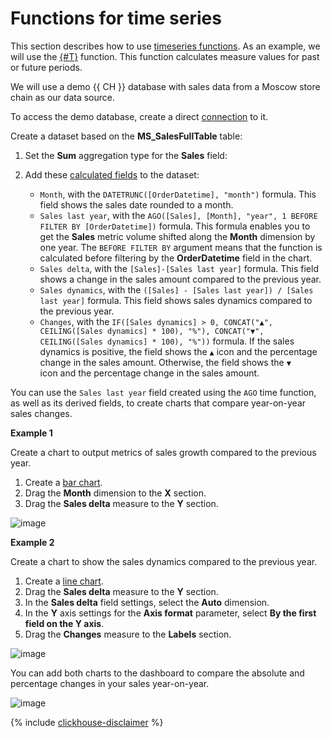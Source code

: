# Functions for time series

This section describes how to use [timeseries functions](../function-ref/time-series-functions.md). As an example, we will use the [{#T}](../function-ref/AGO.md) function. This function calculates measure values for past or future periods.

We will use a demo {{ CH }} database with sales data from a Moscow store chain as our data source.

To access the demo database, create a direct [connection](../tutorials/data-from-ch-to-sql-chart.md#create-connection) to it.

Create a dataset based on the **MS_SalesFullTable** table:

1. Set the **Sum** aggregation type for the **Sales** field:
1. Add these [calculated fields](../../datalens/operations/dataset/create-calculated-field.md) to the dataset:

   * `Month`, with the `DATETRUNC([OrderDatetime], "month")` formula. This field shows the sales date rounded to a month.
   * `Sales last year`, with the `AGO([Sales], [Month], "year", 1 BEFORE FILTER BY [OrderDatetime])` formula. This formula enables you to get the **Sales** metric volume shifted along the **Month** dimension by one year. The `BEFORE FILTER BY` argument means that the function is calculated before filtering by the **OrderDatetime** field in the chart.
   * `Sales delta`, with the `[Sales]-[Sales last year]` formula. This field shows a change in the sales amount compared to the previous year.
   * `Sales dynamics`, with the `([Sales] - [Sales last year]) / [Sales last year]` formula. This field shows sales dynamics compared to the previous year.
   * `Changes`, with the `IF([Sales dynamics] > 0, CONCAT("▲", CEILING([Sales dynamics] * 100), "%"), CONCAT("▼", CEILING([Sales dynamics] * 100), "%"))` formula. If the sales dynamics is positive, the field shows the `▲` icon and the percentage change in the sales amount. Otherwise, the field shows the `▼` icon and the percentage change in the sales amount.

You can use the `Sales last year` field created using the `AGO` time function, as well as its derived fields, to create charts that compare year-on-year sales changes.

**Example 1**

Create a chart to output metrics of sales growth compared to the previous year.

1. Create a [bar chart](../visualization-ref/column-chart.md).
1. Drag the **Month** dimension to the **X** section.
1. Drag the **Sales delta** measure to the **Y** section.

![image](../../_assets/datalens/solution-y-to-y/year-to-year-sales-chart.png)

**Example 2**

Create a chart to show the sales dynamics compared to the previous year.

1. Create a [line chart](../visualization-ref/line-chart.md).
1. Drag the **Sales delta** measure to the **Y** section.
1. In the **Sales delta** field settings, select the **Auto** dimension.
1. In the **Y** axis settings for the **Axis format** parameter, select **By the first field on the Y axis**.
1. Drag the **Changes** measure to the **Labels** section.

![image](../../_assets/datalens/solution-y-to-y/sales-dynamic-chart.png)

You can add both charts to the dashboard to compare the absolute and percentage changes in your sales year-on-year.

![image](../../_assets/datalens/solution-y-to-y/sales-dashboard.png)

{% include [clickhouse-disclaimer](../../_includes/clickhouse-disclaimer.md) %}